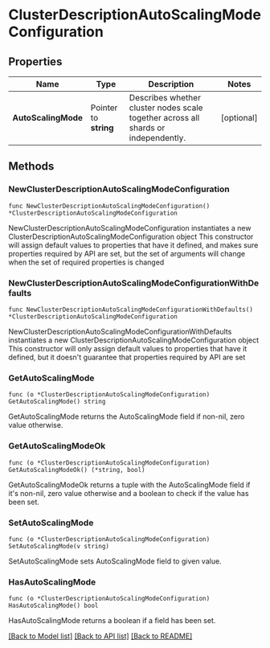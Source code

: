 # ClusterDescriptionAutoScalingModeConfiguration

## Properties

Name | Type | Description | Notes
------------ | ------------- | ------------- | -------------
**AutoScalingMode** | Pointer to **string** | Describes whether cluster nodes scale together across all shards or independently. | [optional] 

## Methods

### NewClusterDescriptionAutoScalingModeConfiguration

`func NewClusterDescriptionAutoScalingModeConfiguration() *ClusterDescriptionAutoScalingModeConfiguration`

NewClusterDescriptionAutoScalingModeConfiguration instantiates a new ClusterDescriptionAutoScalingModeConfiguration object
This constructor will assign default values to properties that have it defined,
and makes sure properties required by API are set, but the set of arguments
will change when the set of required properties is changed

### NewClusterDescriptionAutoScalingModeConfigurationWithDefaults

`func NewClusterDescriptionAutoScalingModeConfigurationWithDefaults() *ClusterDescriptionAutoScalingModeConfiguration`

NewClusterDescriptionAutoScalingModeConfigurationWithDefaults instantiates a new ClusterDescriptionAutoScalingModeConfiguration object
This constructor will only assign default values to properties that have it defined,
but it doesn't guarantee that properties required by API are set

### GetAutoScalingMode

`func (o *ClusterDescriptionAutoScalingModeConfiguration) GetAutoScalingMode() string`

GetAutoScalingMode returns the AutoScalingMode field if non-nil, zero value otherwise.

### GetAutoScalingModeOk

`func (o *ClusterDescriptionAutoScalingModeConfiguration) GetAutoScalingModeOk() (*string, bool)`

GetAutoScalingModeOk returns a tuple with the AutoScalingMode field if it's non-nil, zero value otherwise
and a boolean to check if the value has been set.

### SetAutoScalingMode

`func (o *ClusterDescriptionAutoScalingModeConfiguration) SetAutoScalingMode(v string)`

SetAutoScalingMode sets AutoScalingMode field to given value.

### HasAutoScalingMode

`func (o *ClusterDescriptionAutoScalingModeConfiguration) HasAutoScalingMode() bool`

HasAutoScalingMode returns a boolean if a field has been set.

[[Back to Model list]](../README.md#documentation-for-models) [[Back to API list]](../README.md#documentation-for-api-endpoints) [[Back to README]](../README.md)



